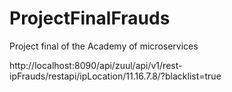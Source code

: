 # ProjectFinalFrauds
Project final of the Academy of microservices

http://localhost:8090/api/zuul/api/v1/rest-ipFrauds/restapi/ipLocation/11.16.7.8/?blacklist=true
